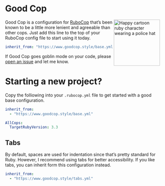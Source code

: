 # Good Cop

<img src="good-cop.png" alt="Happy cartoon ruby character wearing a police hat" width="150" align="right" />

Good Cop is a configuration for [RuboCop](https://rubocop.org) that’s been known to be a little more lenient and agreeable than other cops. Just add this line to the top of your RuboCop config file to start using it today.

```yaml
inherit_from: "https://www.goodcop.style/base.yml"
```

If Good Cop goes goblin mode on your code, please [open an issue](https://github.com/joeldrapper/good_cop/issues/new) and let me know.

# Starting a new project?

Copy the folliowing into your `.rubocop.yml` file to get started with a good base configuration.

```yaml
inherit_from:
  - "https://www.goodcop.style/base.yml"

AllCops:
  TargetRubyVersion: 3.3
```

## Tabs

By default, spaces are used for indentation since that’s pretty standard for Ruby. However, I recommend using tabs for better accessibility. If you like tabs, you can inherit form this configuration instead.

```yaml
inherit_from:
  - "https://www.goodcop.style/tabs.yml"
```
